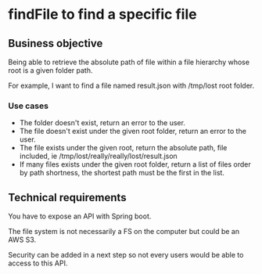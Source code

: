 # findFile to find a specific file

## Business objective

Being able to retrieve the absolute path of file within a file hierarchy whose root is a given folder path.

For example, I want to find a file named result.json with /tmp/lost root folder.


### Use cases
* The folder doesn't exist, return an error to the user.
* The file doesn't exist under the given root folder, return an error to the user.
* The file exists under the given root, return the absolute path, file included, ie /tmp/lost/really/really/lost/result.json
* If many files exists under the given root folder, return a list of files order by path shortness, the shortest path must be the first in the list. 

## Technical requirements

You have to expose an API with Spring boot.

The file system is not necessarily a FS on the computer but could be an AWS S3.

Security can be added in a next step so not every users would be able to access to this API.
